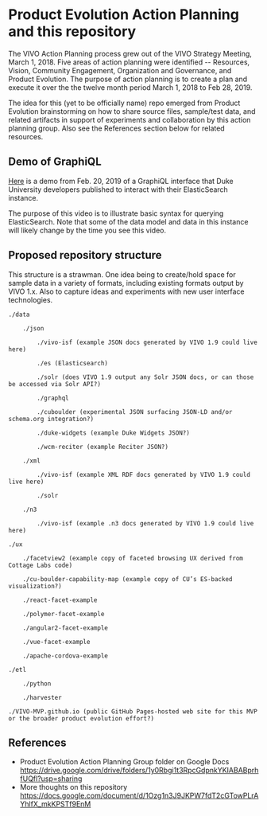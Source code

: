 # Product Evolution Action Planning and this repository

The VIVO Action Planning process grew out of the VIVO Strategy Meeting, March 1, 2018. Five areas of action planning were identified -- Resources, Vision, Community Engagement, Organization and Governance, and Product Evolution. The purpose of action planning is to create a plan and execute it over the the twelve month period March 1, 2018 to Feb 28, 2019.

The idea for this (yet to be officially name) repo emerged from Product Evolution brainstorming on how to share source files, sample/test data, and related artifacts in support of experiments and collaboration by this action planning group. Also see the References section below for related resources.

## Demo of GraphiQL

[Here](https://vimeo.com/318795341 ) is a demo from Feb. 20, 2019 of a GraphiQL interface that Duke University developers published to interact with their ElasticSearch instance.

The purpose of this video is to illustrate basic syntax for querying ElasticSearch. Note that some of the data model and data in this instance will likely change by the time you see this video.



## Proposed repository structure

This structure is a strawman. One idea being to create/hold space for sample data in a variety of formats, including existing formats output by VIVO 1.x. Also to capture ideas and experiments with new user interface technologies.

	./data

		./json
  
			./vivo-isf (example JSON docs generated by VIVO 1.9 could live here)
    
			./es (Elasticsearch)
  
			./solr (does VIVO 1.9 output any Solr JSON docs, or can those be accessed via Solr API?)
    
			./graphql
    
			./cuboulder (experimental JSON surfacing JSON-LD and/or schema.org integration?)
    
			./duke-widgets (example Duke Widgets JSON?)
    
			./wcm-reciter (example Reciter JSON?)

		./xml
  
			./vivo-isf (example XML RDF docs generated by VIVO 1.9 could live here)
    
			./solr

		./n3
  
			./vivo-isf (example .n3 docs generated by VIVO 1.9 could live here)

	./ux

		./facetview2 (example copy of faceted browsing UX derived from Cottage Labs code)
  
		./cu-boulder-capability-map (example copy of CU’s ES-backed visualization?)
  
		./react-facet-example
  
		./polymer-facet-example
  
		./angular2-facet-example
  
		./vue-facet-example
  
		./apache-cordova-example

	./etl

		./python
  
		./harvester

	./VIVO-MVP.github.io (public GitHub Pages-hosted web site for this MVP or the broader product evolution effort?)

## References

* Product Evolution Action Planning Group folder on Google Docs https://drive.google.com/drive/folders/1y0Rbgi1t3RpcGdpnkYKIABABprhfUQfl?usp=sharing
* More thoughts on this repository https://docs.google.com/document/d/1Ozg1n3J9JKPW7fdT2cGTowPLrAYhlfX_mkKPSTf9EnM
